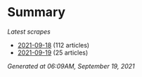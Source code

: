 # Summary
*Latest scrapes*
* [2021-09-18](https://github.com/nuuuwan/news_lk/blob/data/news_lk.2021-09-18.json) (112 articles)
* [2021-09-19](https://github.com/nuuuwan/news_lk/blob/data/news_lk.2021-09-19.json) (25 articles)

*Generated at 06:09AM, September 19, 2021*